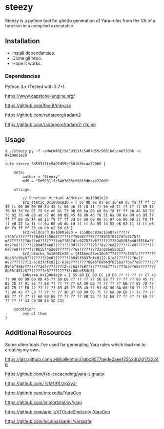 # steezy
Steezy is a python tool for ghetto generation of Yara rules from the VA
of a function in a compiled executable.

## Installation
* Install dependancies.
* Clone git repo.
* Hope it works.

### Dependancies
Python 3.x (Tested with 3.7+).

https://www.capstone-engine.org/

https://github.com/fox-it/mkyara

https://github.com/radareorg/radare2

https://github.com/radareorg/radare2-r2pipe

## Usage

```
$ ./steezy.py -f ~/MALWARE/5d59311fc5407d55c96016dbc4e72006 -o 0x10001e20

rule steezy_5d59311fc5407d55c96016dbc4e72006 {

    meta:
        author = "Steezy"
        md5 = "5d59311fc5407d55c96016dbc4e72006"

    strings:

        // Function Virtual Address: 0x10001e20
        $r2_static_0x10001e20 = { 55 8b ec 83 ec 10 e8 05 fa ff ff c7 45 fc 00 00 00 00 8d 45 fc 50 e8 f5 f8 ff ff 50 e8 7f f7 ff ff 89 45 f0 83 7d fc 01 75 0e e8 b1 73 00 00 6a 00 e8 6a f8 ff ff eb 46 83 7d fc 02 75 40 e8 ad a7 00 00 89 45 f8 8b 4d f8 51 6a 00 6a 00 e8 dd f7 ff ff 89 45 f4 e8 25 f9 ff ff 3d b7 00 00 00 75 07 6a 00 e8 37 f8 ff ff e8 22 fa ff ff 6a 00 e8 db fd ff ff 8b 55 f4 52 e8 62 f1 ff ff e8 6d f9 ff ff 33 c0 8b e5 5d c3 }
        $r2_wildcard_0x10001e20 = {558bec83ec10e8????????c745fc????????8d45fc50e8????????50e8????????8945f0837dfc0175??e8????????6a??e8????????eb??837dfc0275??e8????????8945f88b4df8516a??6a??e8????????8945f4e8????????3d????????75??6a??e8????????e8????????6a??e8????????8b55f452e8????????e8????????33c08be55dc3}
        $r2_blocks_0x10001e20 = {558bec83ec10e8????????c745fc????????8d45fc50e8????????50e8????????8945f0837dfc01[2-6]e8????????6a??e8????????[2-6]837dfc02[2-6]e8????????8945f88b4df8516a??6a??e8????????8945f4e8????????3d????????[2-6]6a??e8????????e8????????6a??e8????????8b55f452e8????????e8????????33c08be55dc3}
        $mkyara_0x10001e20 = { 55 8B EC 83 EC 10 E8 ?? ?? ?? ?? C7 45 ?? 00 00 00 00 8D 45 ?? 50 E8 ?? ?? ?? ?? 50 E8 ?? ?? ?? ?? 89 45 ?? 83 7D ?? 01 75 ?? E8 ?? ?? ?? ?? 6A 00 E8 ?? ?? ?? ?? EB ?? 83 7D ?? 02 75 ?? E8 ?? ?? ?? ?? 89 45 ?? 8B 4D ?? 51 6A 00 6A 00 E8 ?? ?? ?? ?? 89 45 ?? E8 ?? ?? ?? ?? 3D B7 00 00 00 75 ?? 6A 00 E8 ?? ?? ?? ?? E8 ?? ?? ?? ?? 6A 00 E8 ?? ?? ?? ?? 8B 55 ?? 52 E8 ?? ?? ?? ?? E8 ?? ?? ?? ?? 33 C0 8B E5 5D C3}

    condition:
        any of them
}
```

## Additional Resources
Some other tools I've used for generating Yara rules which lead me to creating
my own.

https://gist.github.com/williballenthin/3abc9577bede0aeef25526b201732246

https://github.com/fxb-cocacoding/yara-signator

https://github.com/TcM1911/zig2yar

https://github.com/mrexodia/YaraGen

https://github.com/immortalp0ny/yarg

https://github.com/arieljt/VTCodeSimilarity-YaraGen

https://github.com/lucamassarelli/yarasafe
